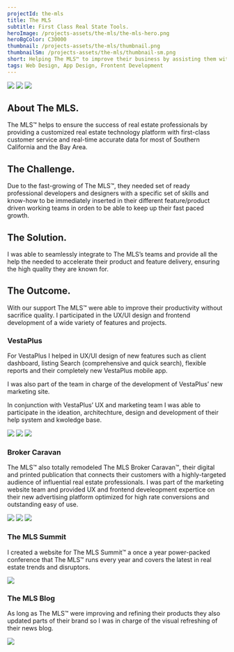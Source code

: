 ```yaml
---
projectId: the-mls
title: The MLS
subtitle: First Class Real State Tools.
heroImage: /projects-assets/the-mls/the-mls-hero.png
heroBgColor: C30000
thumbnail: /projects-assets/the-mls/thumbnail.png
thumbnailSm: /projects-assets/the-mls/thumbnail-sm.png
short: Helping The MLS™ to improve their business by assisting them with a dedicated offshore team
tags: Web Design, App Design, Frontent Development
---
```


<!-- Logos -->
<div class="ch-project__logos">

<img class="" src="/projects-assets/the-mls/The MLS Logo.png" />
<img class="" src="/projects-assets/the-mls/VestaPlus Logo.png" />
<img class="" src="/projects-assets/the-mls/Broker Caravan Logo.png" />

</div>
<!--/ Logos -->

<div class="ch-project__intro">

<div class="section">

## About The MLS.

The MLS™ helps to ensure the success of real estate professionals by providing a customized real estate technology platform with first-class customer service and real-time accurate data for most of Southern California and the Bay Area.

</div>

<div class="section">

## The Challenge.

Due to the fast-growing of The MLS™, they needed set of ready professional developers and designers with a specific set of skills and know-how to be immediately inserted in their different feature/product driven working teams in orden to be able to keep up their fast paced growth.

</div>

<div class="section">

## The Solution.

I was able to seamlessly integrate to The MLS’s teams and provide all the help the needed to accelerate their product and feature delivery, ensuring the high quality they are known for.

</div>

</div>

<div class="ch-project__outcome section">

## The Outcome.

With our support The MLS™ were able to improve their productivity without sacrifice quality. I participated in the UX/UI design and frontend development of a wide variety of features and projects.

</div>

<!-- VestaPlus -->
<div class="ch-project__outcome section">

### VestaPlus

For VestaPlus I helped in UX/UI design of new features such as client dashboard, listing Search (comprehensive and quick search), flexible reports and their completely new VestaPlus mobile app.

I was also part of the team in charge of the development of VestaPlus’ new marketing site.

In conjunction with VestaPlus’ UX and marketing team I was able to participate in the ideation, architechture, design and development of their help system and kwoledge base.

<img class="mb-6" src="/projects-assets/the-mls/Vestaplus - Header.png" />
<img class="mb-6" src="/projects-assets/the-mls/Vestaplus - Features.png" />
<img class="mb-6" src="/projects-assets/the-mls/Vestaplus - Website.png" />

</div>
<!--/ VestaPlus -->

<!-- Broker Caravan -->
<div class="ch-project__outcome section">

### Broker Caravan

The MLS™ also totally remodeled The MLS Broker Caravan™, their digital and printed publication that connects their customers with a highly-targeted audience of influential real estate professionals. I was part of the marketing website team and provided UX and frontend develeopment expertice on their new advertising platform optimized for high rate conversions and outstanding easy of use.

<img class="mb-6" src="/projects-assets/the-mls/Broker Caravan - Header.png" />
<img class="mb-6" src="/projects-assets/the-mls/Broker Caravan - Website.png" />
<img class="mb-6" src="/projects-assets/the-mls/Broker Caravan - Mobile Mag Screens.png" />

</div>
<!--/ Broker Caravan -->

<!-- The MLS Summit -->
<div class="ch-project__outcome section">

### The MLS Summit

I created a website for The MLS Summit™ a once a year power-packed conference that The MLS™ runs every year and covers the latest in real estate trends and disruptors.

<img class="mb-6" src="/projects-assets/the-mls/The MLS Summit - Site.png" />

</div>
<!--/ The MLS Summit -->

<!-- The MLS Blog -->
<div class="ch-project__outcome section">

### The MLS Blog

As long as The MLS™ were improving and refining their products they also updated parts of their brand so I was in charge of the visual refreshing of their news blog.

<img class="mb-6" src="/projects-assets/the-mls/The MLS Blog - Refresh.png" />

</div>
<!--/ The MLS Blog -->
